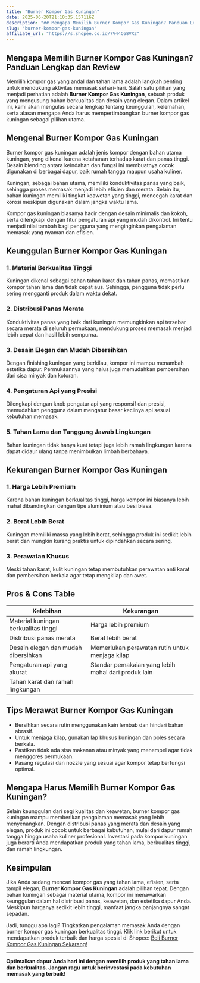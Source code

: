 ```yaml
---
title: "Burner Kompor Gas Kuningan"
date: 2025-06-20T21:10:35.157116Z
description: "## Mengapa Memilih Burner Kompor Gas Kuningan? Panduan Lengkap dan Review..."
slug: "burner-kompor-gas-kuningan"
affiliate_url: "https://s.shopee.co.id/7V44C68VX2"
---
```

## Mengapa Memilih Burner Kompor Gas Kuningan? Panduan Lengkap dan Review

Memilih kompor gas yang andal dan tahan lama adalah langkah penting untuk mendukung aktivitas memasak sehari-hari. Salah satu pilihan yang menjadi perhatian adalah **Burner Kompor Gas Kuningan**, sebuah produk yang mengusung bahan berkualitas dan desain yang elegan. Dalam artikel ini, kami akan mengulas secara lengkap tentang keunggulan, kelemahan, serta alasan mengapa Anda harus mempertimbangkan burner kompor gas kuningan sebagai pilihan utama.

## Mengenal Burner Kompor Gas Kuningan

Burner kompor gas kuningan adalah jenis kompor dengan bahan utama kuningan, yang dikenal karena ketahanan terhadap karat dan panas tinggi. Desain blending antara keindahan dan fungsi ini membuatnya cocok digunakan di berbagai dapur, baik rumah tangga maupun usaha kuliner.

Kuningan, sebagai bahan utama, memiliki konduktivitas panas yang baik, sehingga proses memasak menjadi lebih efisien dan merata. Selain itu, bahan kuningan memiliki tingkat keawetan yang tinggi, mencegah karat dan korosi meskipun digunakan dalam jangka waktu lama.

Kompor gas kuningan biasanya hadir dengan desain minimalis dan kokoh, serta dilengkapi dengan fitur pengaturan api yang mudah dikontrol. Ini tentu menjadi nilai tambah bagi pengguna yang menginginkan pengalaman memasak yang nyaman dan efisien.

## Keunggulan Burner Kompor Gas Kuningan

### 1. **Material Berkualitas Tinggi**
Kuningan dikenal sebagai bahan tahan karat dan tahan panas, memastikan kompor tahan lama dan tidak cepat aus. Sehingga, pengguna tidak perlu sering mengganti produk dalam waktu dekat.

### 2. **Distribusi Panas Merata**
Konduktivitas panas yang baik dari kuningan memungkinkan api tersebar secara merata di seluruh permukaan, mendukung proses memasak menjadi lebih cepat dan hasil lebih sempurna.

### 3. **Desain Elegan dan Mudah Dibersihkan**
Dengan finishing kuningan yang berkilau, kompor ini mampu menambah estetika dapur. Permukaannya yang halus juga memudahkan pembersihan dari sisa minyak dan kotoran.

### 4. **Pengaturan Api yang Presisi**
Dilengkapi dengan knob pengatur api yang responsif dan presisi, memudahkan pengguna dalam mengatur besar kecilnya api sesuai kebutuhan memasak.

### 5. **Tahan Lama dan Tanggung Jawab Lingkungan**
Bahan kuningan tidak hanya kuat tetapi juga lebih ramah lingkungan karena dapat didaur ulang tanpa menimbulkan limbah berbahaya.

## Kekurangan Burner Kompor Gas Kuningan

### 1. **Harga Lebih Premium**
Karena bahan kuningan berkualitas tinggi, harga kompor ini biasanya lebih mahal dibandingkan dengan tipe aluminium atau besi biasa.

### 2. **Berat Lebih Berat**
Kuningan memiliki massa yang lebih berat, sehingga produk ini sedikit lebih berat dan mungkin kurang praktis untuk dipindahkan secara sering.

### 3. **Perawatan Khusus**
Meski tahan karat, kulit kuningan tetap membutuhkan perawatan anti karat dan pembersihan berkala agar tetap mengkilap dan awet.

## Pros & Cons Table

| Kelebihan                                           | Kekurangan                                              |
|------------------------------------------------------|---------------------------------------------------------|
| Material kuningan berkualitas tinggi                | Harga lebih premium                                    |
| Distribusi panas merata                            | Berat lebih berat                                     |
| Desain elegan dan mudah dibersihkan               | Memerlukan perawatan rutin untuk menjaga kilap       |
| Pengaturan api yang akurat                         | Standar pemakaian yang lebih mahal dari produk lain  |
| Tahan karat dan ramah lingkungan                   |                                                         |

## Tips Merawat Burner Kompor Gas Kuningan

- Bersihkan secara rutin menggunakan kain lembab dan hindari bahan abrasif.
- Untuk menjaga kilap, gunakan lap khusus kuningan dan poles secara berkala.
- Pastikan tidak ada sisa makanan atau minyak yang menempel agar tidak menggores permukaan.
- Pasang regulasi dan nozzle yang sesuai agar kompor tetap berfungsi optimal.

## Mengapa Harus Memilih Burner Kompor Gas Kuningan?

Selain keunggulan dari segi kualitas dan keawetan, burner kompor gas kuningan mampu memberikan pengalaman memasak yang lebih menyenangkan. Dengan distribusi panas yang merata dan desain yang elegan, produk ini cocok untuk berbagai kebutuhan, mulai dari dapur rumah tangga hingga usaha kuliner profesional. Investasi pada kompor kuningan juga berarti Anda mendapatkan produk yang tahan lama, berkualitas tinggi, dan ramah lingkungan.

## Kesimpulan

Jika Anda sedang mencari kompor gas yang tahan lama, efisien, serta tampil elegan, **Burner Kompor Gas Kuningan** adalah pilihan tepat. Dengan bahan kuningan sebagai material utama, kompor ini menawarkan keunggulan dalam hal distribusi panas, keawetan, dan estetika dapur Anda. Meskipun harganya sedikit lebih tinggi, manfaat jangka panjangnya sangat sepadan.

Jadi, tunggu apa lagi? Tingkatkan pengalaman memasak Anda dengan burner kompor gas kuningan berkualitas tinggi. Klik link berikut untuk mendapatkan produk terbaik dan harga spesial di Shopee: [Beli Burner Kompor Gas Kuningan Sekarang!](https://s.shopee.co.id/7V44C68VX2)

---

**Optimalkan dapur Anda hari ini dengan memilih produk yang tahan lama dan berkualitas. Jangan ragu untuk berinvestasi pada kebutuhan memasak yang terbaik!**